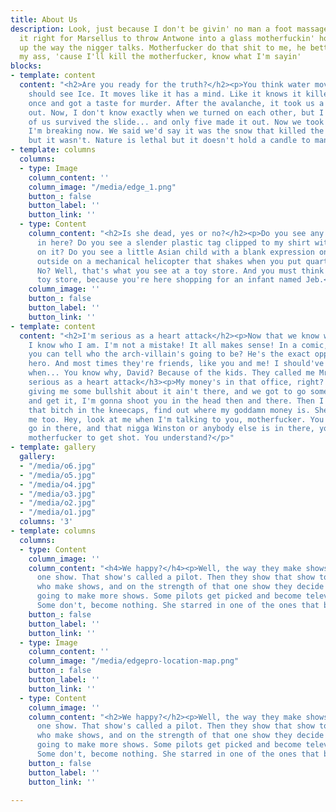 ```yaml
---
title: About Us
description: Look, just because I don't be givin' no man a foot massage don't make
  it right for Marsellus to throw Antwone into a glass motherfuckin' house, fuckin'
  up the way the nigger talks. Motherfucker do that shit to me, he better paralyze
  my ass, 'cause I'll kill the motherfucker, know what I'm sayin'
blocks:
- template: content
  content: "<h2>Are you ready for the truth?</h2><p>You think water moves fast? You
    should see Ice. It moves like it has a mind. Like it knows it killed the world
    once and got a taste for murder. After the avalanche, it took us a week to climb
    out. Now, I don't know exactly when we turned on each other, but I know that seven
    of us survived the slide... and only five made it out. Now we took an oath, that
    I'm breaking now. We said we'd say it was the snow that killed the other two,
    but it wasn't. Nature is lethal but it doesn't hold a candle to man.</p>"
- template: columns
  columns:
  - type: Image
    column_content: ''
    column_image: "/media/edge_1.png"
    button_: false
    button_label: ''
    button_link: ''
  - type: Content
    column_content: "<h2>Is she dead, yes or no?</h2><p>Do you see any Teletubbies
      in here? Do you see a slender plastic tag clipped to my shirt with my name printed
      on it? Do you see a little Asian child with a blank expression on his face sitting
      outside on a mechanical helicopter that shakes when you put quarters in it?
      No? Well, that's what you see at a toy store. And you must think you're in a
      toy store, because you're here shopping for an infant named Jeb.</p>"
    column_image: ''
    button_: false
    button_label: ''
    button_link: ''
- template: content
  content: "<h2>I'm serious as a heart attack</h2><p>Now that we know who you are,
    I know who I am. I'm not a mistake! It all makes sense! In a comic, you know how
    you can tell who the arch-villain's going to be? He's the exact opposite of the
    hero. And most times they're friends, like you and me! I should've known way back
    when... You know why, David? Because of the kids. They called me Mr Glass.</p><h3>I'm
    serious as a heart attack</h3><p>My money's in that office, right? If she start
    giving me some bullshit about it ain't there, and we got to go someplace else
    and get it, I'm gonna shoot you in the head then and there. Then I'm gonna shoot
    that bitch in the kneecaps, find out where my goddamn money is. She gonna tell
    me too. Hey, look at me when I'm talking to you, motherfucker. You listen: we
    go in there, and that nigga Winston or anybody else is in there, you the first
    motherfucker to get shot. You understand?</p>"
- template: gallery
  gallery:
  - "/media/o6.jpg"
  - "/media/o5.jpg"
  - "/media/o4.jpg"
  - "/media/o3.jpg"
  - "/media/o2.jpg"
  - "/media/o1.jpg"
  columns: '3'
- template: columns
  columns:
  - type: Content
    column_image: ''
    column_content: "<h4>We happy?</h4><p>Well, the way they make shows is, they make
      one show. That show's called a pilot. Then they show that show to the people
      who make shows, and on the strength of that one show they decide if they're
      going to make more shows. Some pilots get picked and become television programs.
      Some don't, become nothing. She starred in one of the ones that became nothing.</p>"
    button_: false
    button_label: ''
    button_link: ''
  - type: Image
    column_content: ''
    column_image: "/media/edgepro-location-map.png"
    button_: false
    button_label: ''
    button_link: ''
  - type: Content
    column_image: ''
    column_content: "<h2>We happy?</h2><p>Well, the way they make shows is, they make
      one show. That show's called a pilot. Then they show that show to the people
      who make shows, and on the strength of that one show they decide if they're
      going to make more shows. Some pilots get picked and become television programs.
      Some don't, become nothing. She starred in one of the ones that became nothing.</p>"
    button_: false
    button_label: ''
    button_link: ''

---
```

